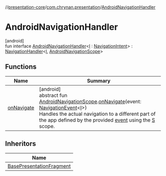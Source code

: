 //[presentation-core](../../../index.md)/[com.chrynan.presentation](../index.md)/[AndroidNavigationHandler](index.md)

# AndroidNavigationHandler

[android]\
fun interface [AndroidNavigationHandler](index.md)&lt;[I](index.md) : [NavigationIntent](../../../../presentation-core/com.chrynan.presentation/-navigation-intent/index.md)&gt; : [NavigationHandler](../../../../presentation-core/com.chrynan.presentation/-navigation-handler/index.md)&lt;[I](index.md), [AndroidNavigationScope](../-android-navigation-scope/index.md)&gt;

## Functions

| Name | Summary |
|---|---|
| [onNavigate](index.md#1130397306%2FFunctions%2F174188672) | [android]<br>abstract fun [AndroidNavigationScope](../-android-navigation-scope/index.md).[onNavigate](index.md#1130397306%2FFunctions%2F174188672)(event: [NavigationEvent](../../../../presentation-core/com.chrynan.presentation/-navigation-event/index.md)&lt;[I](index.md)&gt;)<br>Handles the actual navigation to a different part of the app defined by the provided [event](index.md#1130397306%2FFunctions%2F174188672) using the [S](../../../../presentation-core/com.chrynan.presentation/-navigation-handler/index.md) scope. |

## Inheritors

| Name |
|---|
| [BasePresentationFragment](../-base-presentation-fragment/index.md) |
